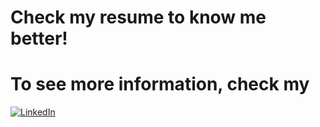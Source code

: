 # Check my resume to know me better!
# To see more information, check my 
[![LinkedIn](https://img.shields.io/badge/LinkedIn-%230077B5.svg?logo=linkedin&logoColor=white)](https://www.linkedin.com/in/maryia-astashkevich-9548742a7/?locale=ru_RU) 

